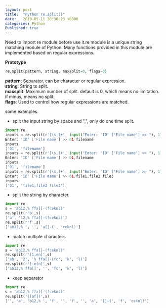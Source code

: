 ```yaml
---
layout: post
title:  "Python re.split()"
date:   2019-05-11 20:36:23 +0800
categories: Python
Published: true
---
```

Need to import re module before use it.re module is a unique string matching module of Python. Many functions provided in this module are implemented based on regular expressions.

**Prototype** 
```python
re.split(pattern, string, maxsplit=0, flags=0)
```

**pattern**: Separator, can be character or regular expression.<br>
**string**: String to split.<br>
**maxsplit**: Maximum number of split. default is 0, which means no limitation. if minus, means no split.<br>
**flags**: Used to control how regular expressions are matched.<br>

some examples.
+ split the input string by space and ",", only do one time split.
```python
import re
inputs = re.split(r'[\s,]+', input("Enter: 'ID' ['File name'] >> "), 1)
Enter: 'ID' ['File name'] >> 01 filename
inputs
['01', 'filename']
inputs = re.split(r'[\s,]+', input("Enter: 'ID' ['File name'] >> "), 1)
Enter: 'ID' ['File name'] >> 01,filename
inputs
['01', 'filename']
inputs = re.split(r'[\s,]+', input("Enter: 'ID' ['File name'] >> "), 1)
Enter: 'ID' ['File name'] >> 01,file1,file2 file3
inputs
['01', 'file1,file2 file3']
```
+ split the string by character.
```python
import re
s = 'ab12,% ffa[]-(fceknl)'
re.split(r'b',s)
['a', '12,% ffa[]-(fceknl)']
re.split(r'f',s)
['ab12,% ', '', 'a[]-(', 'ceknl)']
```
+ match multiple characters
```python
import re
s = 'ab12,% ffa[]-(fceknl)'
re.split(r'[1,en]',s)
['ab', '2', '% ffa[]-(fc', 'k', 'l)']
re.split(r'[-e(n]',s)
['ab12,% ffa[]', '', 'fc', 'k', 'l)']
```
+ keep separator
```python
import re
s = 'ab12,% ffa[]-(fceknl)'
re.split('([af])',s)
['', 'a', 'b12,% ', 'f', '', 'f', '', 'a', '[]-(', 'f', 'ceknl)']
```

